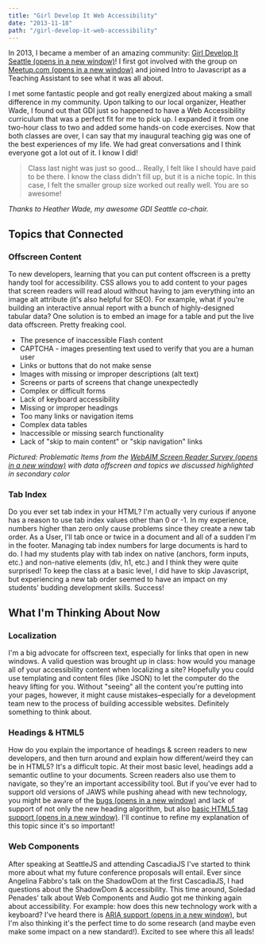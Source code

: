 ```yaml
---
title: "Girl Develop It Web Accessibility"
date: "2013-11-18"
path: "/girl-develop-it-web-accessibility"
---
```


In 2013, I became a member of an amazing community: [Girl Develop It Seattle (opens in a new window)](http://www.girldevelopit.com/chapters/seattle "Link opens in a new window")! I first got involved with the group on [Meetup.com (opens in a new window)](http://www.meetup.com/Girl-Develop-It-Seattle/ "Link opens in a new window") and joined Intro to Javascript as a Teaching Assistant to see what it was all about.

I met some fantastic people and got really energized about making a small difference in my community. Upon talking to our local organizer, Heather Wade, I found out that GDI just so happened to have a Web Accessibility curriculum that was a perfect fit for me to pick up. I expanded it from one two-hour class to two and added some hands-on code exercises. Now that both classes are over, I can say that my inaugural teaching gig was one of the best experiences of my life. We had great conversations and I think everyone got a lot out of it. I know I did!

> Class last night was just so good... Really, I felt like I should have paid to be there. I know the class didn't fill up, but it is a niche topic. In this case, I felt the smaller group size worked out really well. You are so awesome!

_Thanks to Heather Wade, my awesome GDI Seattle co-chair._

## Topics that Connected

### Offscreen Content

To new developers, learning that you can put content offscreen is a pretty handy tool for accessibility. CSS allows you to add content to your pages that screen readers will read aloud without having to jam everything into an image alt attribute (it's also helpful for SEO). For example, what if you're building an interactive annual report with a bunch of highly-designed tabular data? One solution is to embed an image for a table and put the live data offscreen. Pretty freaking cool.

- The presence of inaccessible Flash content
- CAPTCHA - images presenting text used to verify that you are a human user
- Links or buttons that do not make sense
- Images with missing or improper descriptions (alt text)
- Screens or parts of screens that change unexpectedly
- Complex or difficult forms
- Lack of keyboard accessibility
- Missing or improper headings
- Too many links or navigation items
- Complex data tables
- Inaccessible or missing search functionality
- Lack of "skip to main content" or "skip navigation" links

_Pictured: Problematic Items from the [WebAIM Screen Reader Survey (opens in a new window)](http://webaim.org/projects/screenreadersurvey4/ "Link opens in a new window") with data offscreen and topics we discussed highlighted in secondary color_

### Tab Index

Do you ever set tab index in your HTML? I'm actually very curious if anyone has a reason to use tab index values other than 0 or -1. In my experience, numbers higher than zero only cause problems since they create a new tab order. As a User, I'll tab once or twice in a document and all of a sudden I'm in the footer. Managing tab index numbers for large documents is hard to do. I had my students play with tab index on native (anchors, form inputs, etc.) and non-native elements (div, h1, etc.) and I think they were quite surprised! To keep the class at a basic level, I did have to skip Javascript, but experiencing a new tab order seemed to have an impact on my students' budding development skills. Success!

## What I'm Thinking About Now

### Localization

I'm a big advocate for offscreen text, especially for links that open in new windows. A valid question was brought up in class: how would you manage all of your accessibility content when localizing a site? Hopefully you could use templating and content files (like JSON) to let the computer do the heavy lifting for you. Without "seeing" all the content you're putting into your pages, however, it might cause mistakes–especially for a development team new to the process of building accessible websites. Definitely something to think about.

### Headings & HTML5

How do you explain the importance of headings & screen readers to new developers, and then turn around and explain how different/weird they can be in HTML5? It's a difficult topic. At their most basic level, headings add a semantic outline to your documents. Screen readers also use them to navigate, so they're an important accessibility tool. But if you've ever had to support old versions of JAWS while pushing ahead with new technology, you might be aware of the [bugs (opens in a new window)](http://accessibleculture.org/articles/2011/10/jaws-ie-and-headings-in-html5/ "Link opens in a new window") and lack of support of not only the new heading algorithm, but also [basic HTML5 tag support (opens in a new window)](http://tink.co.uk/2013/02/screen-reader-support-for-html5-sections/ "Link opens in a new window"). I'll continue to refine my explanation of this topic since it's so important!

### Web Components

After speaking at SeattleJS and attending CascadiaJS I've started to think more about what my future conference proposals will entail. Ever since Angelina Fabbro's talk on the ShadowDom at the first CascadiaJS, I had questions about the ShadowDom & accessibility. This time around, Soledad Penades' talk about Web Components and Audio got me thinking again about accessibility. For example: how does this new technology work with a keyboard? I've heard there is [ARIA support (opens in a new window)](http://blog.paciellogroup.com/2012/07/notes-on-web-components-aria/ "Link opens in a new window"), but I'm also thinking it's the perfect time to do some research (and maybe even make some impact on a new standard!). Excited to see where this all leads!
